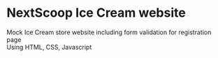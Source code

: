 # NextScoop Ice Cream website

Mock Ice Cream store website including form validation for registration page  
Using HTML, CSS, Javascript
